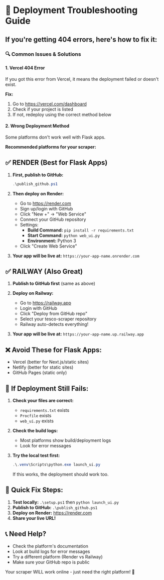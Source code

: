 # 🚨 Deployment Troubleshooting Guide

## If you're getting 404 errors, here's how to fix it:

### 🔍 Common Issues & Solutions

#### 1. **Vercel 404 Error**
If you got this error from Vercel, it means the deployment failed or doesn't exist.

**Fix:**
1. Go to https://vercel.com/dashboard
2. Check if your project is listed
3. If not, redeploy using the correct method below

#### 2. **Wrong Deployment Method**
Some platforms don't work well with Flask apps.

**Recommended platforms for your scraper:**

## ✅ **RENDER (Best for Flask Apps)**

1. **First, publish to GitHub:**
   ```powershell
   .\publish_github.ps1
   ```

2. **Then deploy on Render:**
   - Go to https://render.com
   - Sign up/login with GitHub
   - Click "New +" → "Web Service"
   - Connect your GitHub repository
   - Settings:
     - **Build Command:** `pip install -r requirements.txt`
     - **Start Command:** `python web_ui.py`
     - **Environment:** Python 3
   - Click "Create Web Service"

3. **Your app will be live at:**
   `https://your-app-name.onrender.com`

## ✅ **RAILWAY (Also Great)**

1. **Publish to GitHub first** (same as above)

2. **Deploy on Railway:**
   - Go to https://railway.app
   - Login with GitHub
   - Click "Deploy from GitHub repo"
   - Select your tesco-scraper repository
   - Railway auto-detects everything!

3. **Your app will be live at:**
   `https://your-app-name.up.railway.app`

## ❌ **Avoid These for Flask Apps:**
- Vercel (better for Next.js/static sites)
- Netlify (better for static sites)
- GitHub Pages (static only)

## 🔧 **If Deployment Still Fails:**

1. **Check your files are correct:**
   - `requirements.txt` exists
   - `Procfile` exists
   - `web_ui.py` exists

2. **Check the build logs:**
   - Most platforms show build/deployment logs
   - Look for error messages

3. **Try the local test first:**
   ```powershell
   .\.venv\Scripts\python.exe launch_ui.py
   ```
   If this works, the deployment should work too.

## 🎯 **Quick Fix Steps:**

1. **Test locally:** `.\setup.ps1` then `python launch_ui.py`
2. **Publish to GitHub:** `.\publish_github.ps1`
3. **Deploy on Render:** https://render.com
4. **Share your live URL!**

## 📞 **Need Help?**
- Check the platform's documentation
- Look at build logs for error messages
- Try a different platform (Render vs Railway)
- Make sure your GitHub repo is public

Your scraper WILL work online - just need the right platform! 🚀
